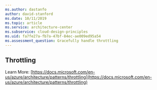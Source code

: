 ```yaml
---
ms.author: dastanfo
author: david-stanford
ms.date: 10/11/2019
ms.topic: article
ms.service: architecture-center
ms.subservice: cloud-design-principles
ms.uid: fa7fe27a-fb7a-47bf-84ec-ae009ed95a54
ms.assessment_question: Gracefully handle throttling
---
```

## Throttling

Learn More: [https://docs.microsoft.com/en-us/azure/architecture/patterns/throttling](https://docs.microsoft.com/en-us/azure/architecture/patterns/throttling)
